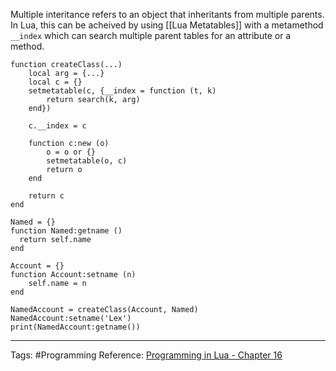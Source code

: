 Multiple interitance refers to an object that inheritants from multiple parents. In Lua, this can be acheived by using [[Lua Metatables]] with a metamethod `__index` which can search multiple parent tables for an attribute or a method.

```
function createClass(...)
    local arg = {...}
    local c = {}
    setmetatable(c, {__index = function (t, k)
        return search(k, arg)
    end})

    c.__index = c

    function c:new (o)
        o = o or {}
        setmetatable(o, c)
        return o
    end

    return c
end

Named = {}
function Named:getname ()
  return self.name
end

Account = {}
function Account:setname (n)
    self.name = n
end

NamedAccount = createClass(Account, Named)
NamedAccount:setname('Lex')
print(NamedAccount:getname())
```

---

Tags: #Programming 
Reference: [Programming in Lua - Chapter 16](https://www.lua.org/pil/16.3.html)